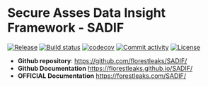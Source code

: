 # Secure Asses Data Insight Framework - SADIF


[![Release](https://img.shields.io/github/v/release/florestleaks/SADIF)](https://img.shields.io/github/v/release/florestleaks/SADIF)
[![Build status](https://img.shields.io/github/actions/workflow/status/florestleaks/SADIF/main.yml?branch=main)](https://github.com/florestleaks/SADIF/actions/workflows/main.yml?query=branch%3Amain)
[![codecov](https://codecov.io/gh/florestleaks/SADIF/graph/badge.svg?token=IE1G7T0wo0)](https://codecov.io/gh/florestleaks/SADIF)
[![Commit activity](https://img.shields.io/github/commit-activity/m/florestleaks/SADIF)](https://img.shields.io/github/commit-activity/m/florestleaks/SADIF)
[![License](https://img.shields.io/github/license/florestleaks/SADIF)](https://img.shields.io/github/license/florestleaks/SADIF)


- **Github repository**: <https://github.com/florestleaks/SADIF/>
- **Github Documentation** <https://florestleaks.github.io/SADIF/>
- **OFFICIAL Documentation** <https://forestleaks.com/SADIF/>


